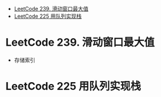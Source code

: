 <!-- GFM-TOC -->

- [LeetCode 239. 滑动窗口最大值](#LeetCode-239-滑动窗口最大值)
- [LeetCode 225 用队列实现栈](#LeetCode-225-用队列实现栈)

<!-- GFM-TOC -->

# LeetCode 239. 滑动窗口最大值

-  存储索引

# LeetCode 225 用队列实现栈

